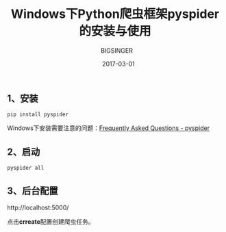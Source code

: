 ﻿---
layout:     post
title:      Windows下Python爬虫框架pyspider的安装与使用
date:     2017-03-01
author:   BIGSINGER
catalog: true
tags: 
    - Python
---

## 1、安装
```
pip install pyspider
```
Windows下安装需要注意的问题：[Frequently Asked Questions \- pyspider](http://docs.pyspider.org/en/latest/Frequently-Asked-Questions/)


## 2、启动
```
pyspider all
```

## 3、后台配置
http://localhost:5000/

点击**crreate**配置创建爬虫任务。